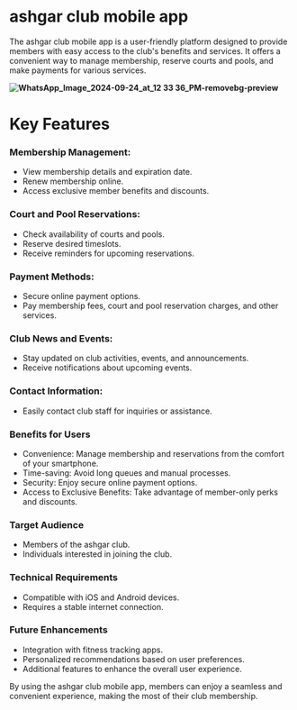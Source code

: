 # ashgar club mobile app

The ashgar club mobile app is a user-friendly platform designed to provide members with easy access to the club's benefits and services. It offers a convenient way to manage membership, reserve courts and pools, and make payments for various services.

**![WhatsApp_Image_2024-09-24_at_12 33 36_PM-removebg-preview](https://github.com/user-attachments/assets/5dc4b5d0-5f86-454e-ae3a-1f291427eb76)** 

# Key Features

### Membership Management:

* View membership details and expiration date.
* Renew membership online.
* Access exclusive member benefits and discounts.

### Court and Pool Reservations:

* Check availability of courts and pools.
* Reserve desired timeslots.
* Receive reminders for upcoming reservations.

### Payment Methods:

* Secure online payment options.
* Pay membership fees, court and pool reservation charges, and other services.

### Club News and Events:

* Stay updated on club activities, events, and announcements.
* Receive notifications about upcoming events.

### Contact Information:

* Easily contact club staff for inquiries or assistance.

### Benefits for Users

* Convenience: Manage membership and reservations from the comfort of your smartphone.
* Time-saving: Avoid long queues and manual processes.
* Security: Enjoy secure online payment options.
* Access to Exclusive Benefits: Take advantage of member-only perks and discounts.

### Target Audience

* Members of the ashgar club.
* Individuals interested in joining the club.

### Technical Requirements

* Compatible with iOS and Android devices.
* Requires a stable internet connection.

### Future Enhancements

* Integration with fitness tracking apps.
* Personalized recommendations based on user preferences.
* Additional features to enhance the overall user experience.

By using the ashgar club mobile app, members can enjoy a seamless and convenient experience, making the most of their club membership.
